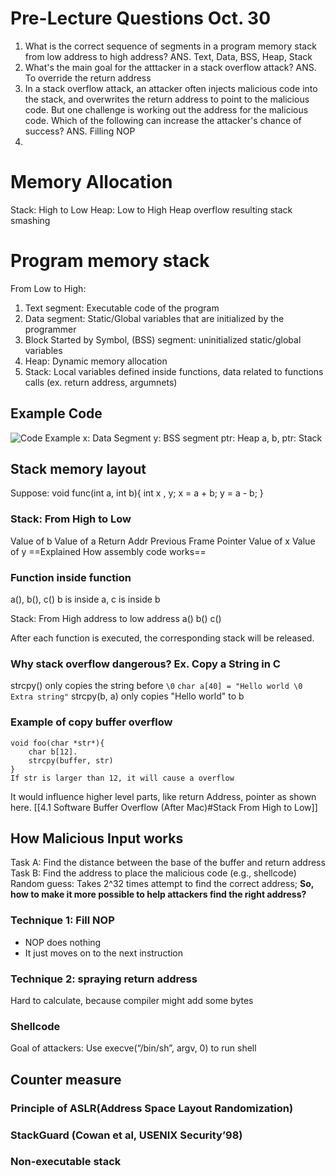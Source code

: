 # Pre-Lecture Questions Oct. 30
1. What is the correct sequence of segments in a program memory stack from low address to high address?  ANS. Text, Data, BSS, Heap, Stack
2. What's the main goal for the atttacker in a stack overflow attack? ANS. To override the return address
3. In a stack overflow attack, an attacker often injects malicious code into the stack, and overwrites the return address to point to the malicious code. But one challenge is working out the address for the malicious code. Which of the following can increase the attacker's chance of success? ANS. Filling NOP
4. 

# Memory Allocation
Stack: High to Low
Heap: Low to High
Heap overflow resulting stack smashing


# Program memory stack
From Low to High:
1. Text segment: Executable code of the program
2. Data segment: Static/Global variables that are initialized by the programmer
3. Block Started by Symbol, (BSS) segment: uninitialized static/global variables
4. Heap: Dynamic memory allocation
5. Stack: Local variables defined inside functions, data related to functions calls (ex. return address, argumnets)
## Example Code
![Code Example](https://lh7-us.googleusercontent.com/8-mHCZn5ONQ0RzZrvggapaNWc2S9JnIsvRBoR3j6vBLjkCUKzcrJeWssFKmW3YZrUGtswxvBRnxuB2EXY3a-nI-rJ1VV2wDjU8ANoUzyAD8XaueCi5ZuYmxqz57aMKFQuXXLJ6epJcSaAjjJfJTStaHj=s2048)
x: Data Segment
y: BSS segment
ptr: Heap
a, b, ptr: Stack

## Stack memory layout
Suppose: 
void func(int a, int b){
	int x , y;
	x = a + b;
	y = a - b;
}
### Stack:  From High to Low
Value of b
Value of a
Return Addr
Previous Frame Pointer
Value of x
Value of y
==Explained How assembly code works==

### Function inside function
a(), b(), c()
b is  inside a, c is inside b

Stack: From High address to low address
a()
b()
c()

After each function is executed, the corresponding stack will be released. 

### Why stack overflow dangerous? Ex. Copy a String in C
strcpy() only copies the string before `\0`
`char a[40] = "Hello world \0 Extra string"`
strcpy(b, a) only copies "Hello world" to b

### Example of copy buffer overflow
```
void foo(char *str*){
	char b[12].
	strcpy(buffer, str)
}
If str is larger than 12, it will cause a overflow
```
It would influence higher level parts, like return Address, pointer as shown here.  [[4.1 Software Buffer Overflow (After Mac)#Stack From High to Low]]


## How Malicious Input works
Task A: Find the distance between the base of the buffer and return address
Task B: Find the address to place the malicious code (e.g., shellcode)
Random guess: Takes 2^32 times attempt to find the correct address; 
**So, how to make it more possible to help attackers find the right address?** 
### Technique 1: Fill NOP
- NOP does nothing
- It just moves on to the next instruction
### Technique 2: spraying return address

Hard to calculate, because compiler might add some bytes

### Shellcode

Goal of attackers: 
Use execve(“/bin/sh”, argv, 0) to run shell
## Counter measure
### Principle of ASLR(Address Space Layout Randomization)

### StackGuard (Cowan et al, USENIX Security’98)

### Non-executable stack


